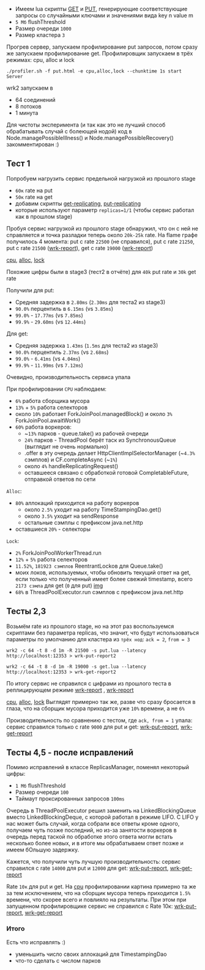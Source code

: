 * Имеем lua скрипты [GET](../scripts/get.lua) и [PUT](../scripts/put.lua), генерирующие соответствующие запросы со
  случайными ключами и значениями вида key n value m
* `5 Мб` flushThreshold
* Размер очереди `1000`
* Размер кластера `3`

Прогрев сервер, запускаем профилирование put запросов, потом сразу же запускаем профилирование get.
Профилировщик запускаем в трёх режимах: cpu, alloc и lock

`./profiler.sh -f put.html -e cpu,alloc,lock --chunktime 1s start Server`

wrk2 запускаем в

* 64 соединений
* 8 потоков
* 1 минута

Для чистоты эксперимента (и так как это не лучший способ обрабатывать случай с болеющей нодой) код в
Node.managePossibleIllness() и Node.managePossibleRecovery() закомментирован :)

## Тест 1

Попробуем нагрузить сервис предельной нагрузкой из прошлого stage

* `60к` rate на put
* `50к` rate на get
* добавим скрипты [get-replicating](../scripts/get-replicating.lua), [put-replicating](../scripts/put-replicating.lua)
* которые используют параметр `replicas=1/1` (чтобы сервис работал как в прошлом stage)

Пробуя сервис нагрузкой из прошлого stage обнаружил, что он с ней не справляется и точка разладки теперь
около `20k-25k` rate.
На flame графе получилось 4 момента: put с rate `22500` (не справился), put c rate `21250`, put c rate
`21500` ([wrk-report](wrk/wrk-put-report1)), get c rate `19000` ([wrk-report](wrk/wrk-get-report1))

[сpu](html/cpu.html), [alloc](html/alloc.html), [lock](html/lock.html)

Похожие цифры были в stage3 (тест2 в отчёте) для `40k` put rate и `30k` get rate

Получили для put:

* Средняя задержка в `2.80ms` (`2.30ms` для теста2 из stage3)
* `90.0%` перцентиль в `6.15ms` (vs `3.85ms`)
* `99.0%` - `17.77ms` (vs `7.85ms`)
* `99.9%` - `29.60ms` (vs `12.44ms`)

Для get:

* Средняя задержка `1.43ms` (`1.5ms` для теста2 из stage3)
* `90.0%` перцентиль `2.37ms` (vs `2.68ms`)
* `99.0%` - `6.41ms` (vs `4.04ms`)
* `99.9%` - `11.99ms` (vs `7.12ms`)

Очевидно, производительность сервиса упала

При профилировании `CPU` наблюдаем:

* `6%` работа сборщика мусора
* `13%` + `5%` работа селекторов
* около `10%` работает ForkJoinPool.managedBlock() и около `3%` ForkJoinPool.awaitWork()
* `60%` работа воркеров:
    * ~`13%` парков - queue.take() из рабочей очереди
    * `24%` парков - ThreadPool берёт таск из SynchronousQueue (выглядит не очень нормально)
    * .offer в эту очередь делает HttpClientImplSelectorManager (~`4.3%` сэмплов) и CF.completeAsync (~`1%`)
    * около `4%` handleReplicatingRequest()
    * оставшееся связано с обработкой готовой CompletableFuture, отправкой ответов по сети

`Alloc`:

* `80%` аллокаций приходится на работу воркеров
    * около `2.5%` уходит на работу TimeStampingDao.get()
    * около `3.5%` уходит на sendResponse
    * остальные сэмплы с префиксом java.net.http
* оставшиеся `20%` - селекторы

`Lock`:

* `2%` ForkJoinPoolWorkerThread.run
* `12%` + `5%` работа селекторов
* `11.52%`, `181923 сэмплов` ReentrantLockов для Queue.take()
* моих локов, используемых, чтобы обновить текущий ответ на get, если только что
  полученный имеет более свежий timestamp, всего `2173 сэмла` для get (`0` для put) [img](imgs/locks.png)
* `68%` в ThreadPoolExecutor.run сэмплов с префиксом java.net.http

## Тесты 2,3

Возьмём rate из прошлого stage, но на этот раз воспользуемся скриптами без параметра replicas, что значит, что будут
использоваться параметры по умолчанию для кластера из `трёх нод`: `ack = 2`, `from = 3`

`wrk2 -c 64 -t 8 -d 1m -R 21500 -s put.lua --latency http://localhost:12353 > wrk-put-report2`

`wrk2 -c 64 -t 8 -d 1m -R 19000 -s get.lua --latency http://localhost:12353 > wrk-get-report2`

По итогу сервис не справился с цифрами из прошлого теста в реплицирующем режиме [wrk-report](wrk/wrk-put-report2)
, [wrk-report](wrk/wrk-get-report2)

[сpu](html/cpu2.html), [alloc](html/alloc2.html), [lock](html/lock2.html) Выглядят примерно так же, разве что сразу
бросается в глаза, что на сборщик мусора приходится уже `10%` времени, а не `6%`

Производительность по сравнению с тестом, где `ack, from = 1` упала: сервис справился только с rate `9000` для put и
get: [wrk-put-report](wrk/wrk-put-report3), [wrk-get-report](wrk/wrk-get-report3)

## Тесты 4,5 - после исправлений

Помимо исправлений в классе ReplicasManager, поменял некоторый цифры:

* `1 Мб` flushThreshold
* Размер очереди `100`
* Таймаут проксированных запросов `100ms`

Очередь в ThreadPoolExecutor решил заменить на LinkedBlockingQueue вместо LinkedBlockingDeque, c которой работал в
режиме LIFO. С LIFO у нас может быть случай, когда собрали все ответы кроме одного, получаем чуть позже
последний, но из-за занятости воркеров в очередь перед таской по обработке этого ответа могли встать несколько более
новых, и в итоге мы обрабатываем ответ позже и имеем бOльшую задержку.

Кажется, что получили чуть лучшую производительность: сервис справился с rate `14000` для put и `12000` для
get: [wrk-put-report](wrk/wrk-put-report4), [wrk-get-report](wrk/wrk-get-report4)

Rate `10к` для put и get. На [cpu](html/cpu5.html) профилировании картина примерно та же за тем исключением, что на сборщик мусора теперь
приходится `1.5%` времени, что скорее всего и повлияло на результаты. 
При этом при запущенном профилировщике сервис не справился c Rate 10к: [wrk-put-report](wrk/wrk-put-report5), [wrk-get-report](wrk/wrk-get-report5)

### Итого

Есть что исправлять :)

* уменьшить число своих аллокаций для TimestampingDao
* что-то сделать с числом парков












